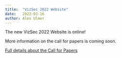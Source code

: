 ```yaml
---
title:  "VizSec 2022 Website"
date:   2022-03-16
author: Alex Ulmer
---
```


<p>The new VizSec 2022 Website is online!
</p>
<p>More information on the call for papers is coming soon.</p>

<a href="/vizsec2022/#cfp">Full details about the Call for Papers</a>
